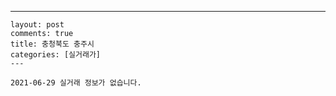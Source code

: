 ---
    layout: post
    comments: true
    title: 충청북도 충주시
    categories: [실거래가]
    ---

    2021-06-29 실거래 정보가 없습니다.

    